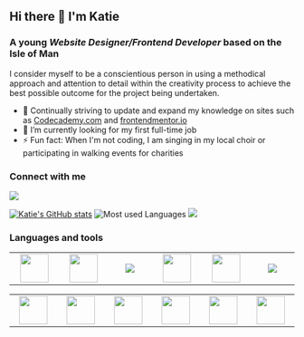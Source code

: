 ## Hi there 👋 I'm Katie

### A young _Website Designer/Frontend Developer_ based on the Isle of Man

I consider myself to be a conscientious person in using a methodical approach and attention to detail within the creativity process to achieve the best possible outcome for the project being undertaken.

- 🌱 Continually striving to update and expand my knowledge on sites such as [Codecademy.com](https://www.codecademy.com/) and [frontendmentor.io](https://frontendmentor.io)
- 👯 I’m currently looking for my first full-time job
- ⚡ Fun fact: When I'm not coding, I am singing in my local choir or participating in walking events for charities



### Connect with me

[![](https://img.shields.io/badge/linkedin-%230077B5.svg?style=for-the-badge&logo=linkedin&logoColor=white)](www.linkedin.com/in/katie-snape-4a3151305)

[![Katie's GitHub stats](https://github-readme-stats.vercel.app/api?username=KSnape34&show_icons=true&theme=synthwave)](https://github.com/anuraghazra/github-readme-stats)
![Most used Languages](https://github-readme-stats.vercel.app/api/top-langs/?username=KSnape34&layout=compact&theme=synthwave)
[![](https://github-readme-streak-stats.herokuapp.com/?user=gmagnenat&theme=tokyonight)](https://github.com/anuraghazra/github-readme-stats)





### Languages and tools

<table width="320px">
  <tbody>
    <tr>
      <td width="80px" align="center">
        <img height=50 src="https://cdn.jsdelivr.net/gh/devicons/devicon/icons/html5/html5-original.svg" />
      </td>
      <td width="80px" align="center">
        <img height=50 src="https://cdn.jsdelivr.net/gh/devicons/devicon/icons/css3/css3-original.svg" />
      </td>
      <td width="80px" align="center">
        <img src="https://cdn.jsdelivr.net/gh/devicons/devicon/icons/sass/sass-original.svg" />
      </td>
      <td width="80px" align="center">
        <img height=50 src="https://cdn.jsdelivr.net/gh/devicons/devicon/icons/javascript/javascript-original.svg" />
      </td>
      <td width="80px" align="center">
        <img height=50 src="https://cdn.jsdelivr.net/gh/devicons/devicon/icons/react/react-original.svg" />
      </td>
      <td width="80px" align="center">
        <img src="https://cdn.jsdelivr.net/gh/devicons/devicon@latest/icons/tailwindcss/tailwindcss-original.svg" />
      </td>
    </tr>
  </tbody>
</table>

<table width="320px">
  <tbody>
    <tr>
      <td width="80px" align="center">
        <img height=50 src="https://cdn.jsdelivr.net/gh/devicons/devicon@latest/icons/nextjs/nextjs-original.svg" />
      </td>
      <td width="80px" align="center">
        <img height=50 src="https://cdn.jsdelivr.net/gh/devicons/devicon@latest/icons/gatsby/gatsby-original.svg" />
      </td>
      <td width="80px" align="center">
        <img height=50 src="https://cdn.jsdelivr.net/gh/devicons/devicon/icons/php/php-original.svg" />
      </td>
      <td width="80px" align="center">
        <img height=50 src="https://cdn.jsdelivr.net/gh/devicons/devicon/icons/wordpress/wordpress-original.svg" />
      </td>
      <td width="80px" align="center">
        <img height=50 src="https://cdn.jsdelivr.net/gh/devicons/devicon@latest/icons/mysql/mysql-original-wordmark.svg" />
      </td>
      <td width="80px" align="center">
        <img height=50 src="https://cdn.jsdelivr.net/gh/devicons/devicon@latest/icons/linux/linux-original.svg" />
      </td>
    </tr>
  </tbody>
</table>


<!--
**KSnape34/KSnape34** is a ✨ _special_ ✨ repository because its `README.md` (this file) appears on your GitHub profile.

Here are some ideas to get you started:

- 🔭 I’m currently working on ...
- 🌱 I’m currently learning ...
- 👯 I’m looking to collaborate on ...
- 🤔 I’m looking for help with ...
- 💬 Ask me about ...
- 📫 How to reach me: ...
- 😄 Pronouns: ...
- ⚡ Fun fact: ...
-->
